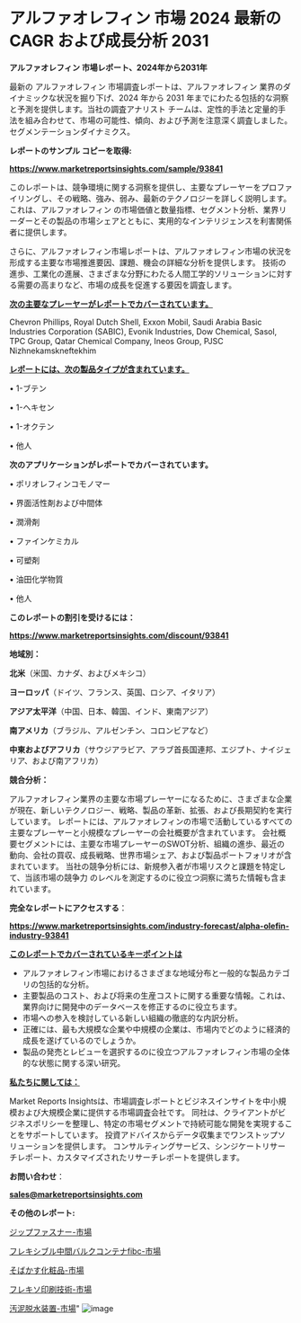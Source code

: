 # アルファオレフィン 市場 2024 最新の CAGR および成長分析 2031

<strong>アルファオレフィン 市場レポート、2024年から2031年</strong>

最新の アルファオレフィン 市場調査レポートは、アルファオレフィン 業界のダイナミックな状況を掘り下げ、2024 年から 2031 年までにわたる包括的な洞察と予測を提供します。当社の調査アナリスト チームは、定性的手法と定量的手法を組み合わせて、市場の可能性、傾向、および予測を注意深く調査しました。 セグメンテーションダイナミクス。



<strong>レポートのサンプル コピーを取得:</strong> <a href=https://www.marketreportsinsights.com/sample/93841>

<strong><u>https://www.marketreportsinsights.com/sample/93841</u></strong></a>

このレポートは、競争環境に関する洞察を提供し、主要なプレーヤーをプロファイリングし、その戦略、強み、弱み、最新のテクノロジーを詳しく説明します。 これは、アルファオレフィン の市場価値と数量指標、セグメント分析、業界リーダーとその製品の市場シェアとともに、実用的なインテリジェンスを利害関係者に提供します。

さらに、アルファオレフィン市場レポートは、アルファオレフィン市場の状況を形成する主要な市場推進要因、課題、機会の詳細な分析を提供します。 技術の進歩、工業化の進展、さまざまな分野にわたる人間工学的ソリューションに対する需要の高まりなど、市場の成長を促進する要因を調査します。



<strong><u>次の主要なプレーヤーがレポートでカバーされています。</u></strong>

Chevron Phillips, Royal Dutch Shell, Exxon Mobil, Saudi Arabia Basic Industries Corporation (SABIC), Evonik Industries, Dow Chemical, Sasol, TPC Group, Qatar Chemical Company, Ineos Group, PJSC Nizhnekamskneftekhim



<strong><u><b>レポートには、次の製品タイプが含まれています。</b></u></strong>

• 1-ブテン

• 1-ヘキセン

• 1-オクテン

• 他人



<strong><b>次のアプリケーションがレポートでカバーされています。</b></strong>

• ポリオレフィンコモノマー

• 界面活性剤および中間体

• 潤滑剤

• ファインケミカル

• 可塑剤

• 油田化学物質

• 他人



<strong><b>このレポートの割引を受けるには：</b></strong><a href=https://www.marketreportsinsights.com/discount/93841>

<strong><u>https://www.marketreportsinsights.com/discount/93841</u></strong></a>



<strong>地域別：</strong>



<strong>北米</strong>（米国、カナダ、およびメキシコ）



<strong>ヨーロッパ</strong>（ドイツ、フランス、英国、ロシア、イタリア）



<strong>アジア太平洋</strong>（中国、日本、韓国、インド、東南アジア）



<strong>南アメリカ</strong>（ブラジル、アルゼンチン、コロンビアなど）



<strong>中東およびアフリカ</strong>（サウジアラビア、アラブ首長国連邦、エジプト、ナイジェリア、および南アフリカ）



<strong>競合分析：</strong>

アルファオレフィン業界の主要な市場プレーヤーになるために、さまざまな企業が現在、新しいテクノロジー、戦略、製品の革新、拡張、および長期契約を実行しています。 レポートには、アルファオレフィンの市場で活動しているすべての主要なプレーヤーと小規模なプレーヤーの会社概要が含まれています。 会社概要セグメントには、主要な市場プレーヤーのSWOT分析、組織の進歩、最近の動向、会社の買収、成長戦略、世界市場シェア、および製品ポートフォリオが含まれています。 当社の競争分析には、新規参入者が市場リスクと課題を特定して、当該市場の競争力 のレベルを測定するのに役立つ洞察に満ちた情報も含まれています。



<strong>完全なレポートにアクセスする</strong>：

<a href=https://www.marketreportsinsights.com/industry-forecast/alpha-olefin-industry-93841>

<strong><u>https://www.marketreportsinsights.com/industry-forecast/alpha-olefin-industry-93841</u></strong></a>



<strong><u><b>このレポートでカバーされているキーポイントは</b></u></strong>
<ul>
  <li>アルファオレフィン市場におけるさまざまな地域分布と一般的な製品カテゴリの包括的な分析。</li>
  <li>主要製品のコスト、および将来の生産コストに関する重要な情報。これは、業界向けに開発中のデータベースを修正するのに役立ちます。</li>
  <li>市場への参入を検討している新しい組織の徹底的な内訳分析。</li>
  <li>正確には、最も大規模な企業や中規模の企業は、市場内でどのように経済的成長を遂げているのでしょうか。</li>
  <li>製品の発売とレビューを選択するのに役立つアルファオレフィン市場の全体的な状態に関する深い研究。</li>
</ul>


<strong><u><b>私たちに関しては：</b></u></strong>

Market Reports Insightsは、市場調査レポートとビジネスインサイトを中小規模および大規模企業に提供する市場調査会社です。 同社は、クライアントがビジネスポリシーを整理し、特定の市場セグメントで持続可能な開発を実現することをサポートしています。 投資アドバイスからデータ収集までワンストップソリューションを提供します。 コンサルティングサービス、シンジケートリサーチレポート、カスタマイズされたリサーチレポートを提供します。



<strong><b>お問い合わせ</b></strong>：

<a href=mailto:sales@marketreportsinsights.com>

<strong><u>sales@marketreportsinsights.com</u></strong></a>



<strong>その他のレポート:</strong>

<a href=https://www.linkedin.com/pulse/ジップファスナー-市場-2023-総利益と主要ベンダー-2030-consumer-connection-collective-360-67mvf/>ジップファスナー-市場</a>

<a href=https://www.linkedin.com/pulse/フレキシブル中間バルクコンテナfibc-市場-2023-最新の-cagr-および成長分析-2030-pr-news-hub-neydf/>フレキシブル中間バルクコンテナfibc-市場</a>

<a href=https://www.linkedin.com/pulse/そばかす化粧品-市場-2023-競争分析と事業成長-2030-consumer-connection-collective-360-iqvkf/>そばかす化粧品-市場</a>

<a href=https://www.linkedin.com/pulse/フレキソ印刷技術-市場-2023-年のダイナミクスとビジネストレンド-2030-s3w4f/>フレキソ印刷技術-市場</a>

<a href=https://www.linkedin.com/pulse/汚泥脱水装置-市場-2023-swot-分析と最新イノベーション-2030-pr-news-hub-uob0f/>汚泥脱水装置-市場</a>"
![image](https://github.com/gayatriri2/Market-Trends/assets/166717496/c027ebcb-3cf7-48f3-a033-1e686934813a)
